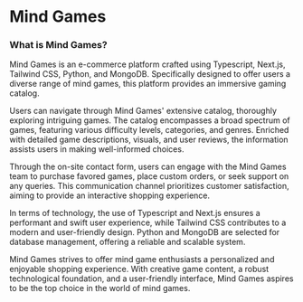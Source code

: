 # Mind Games
### What is Mind Games?
Mind Games is an e-commerce platform crafted using Typescript, Next.js, Tailwind CSS, Python, and MongoDB. Specifically designed to offer users a diverse range of mind games, this platform provides an immersive gaming catalog.

Users can navigate through Mind Games' extensive catalog, thoroughly exploring intriguing games. The catalog encompasses a broad spectrum of games, featuring various difficulty levels, categories, and genres. Enriched with detailed game descriptions, visuals, and user reviews, the information assists users in making well-informed choices.

Through the on-site contact form, users can engage with the Mind Games team to purchase favored games, place custom orders, or seek support on any queries. This communication channel prioritizes customer satisfaction, aiming to provide an interactive shopping experience.

In terms of technology, the use of Typescript and Next.js ensures a performant and swift user experience, while Tailwind CSS contributes to a modern and user-friendly design. Python and MongoDB are selected for database management, offering a reliable and scalable system.

Mind Games strives to offer mind game enthusiasts a personalized and enjoyable shopping experience. With creative game content, a robust technological foundation, and a user-friendly interface, Mind Games aspires to be the top choice in the world of mind games.
